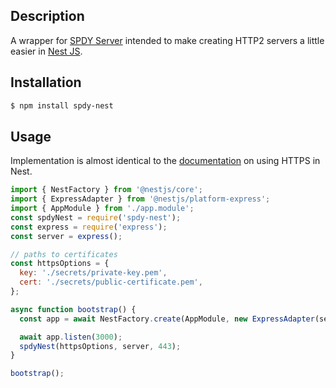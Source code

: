 ## Description

<p>A wrapper for <a href="https://www.npmjs.com/package/spdy" target="_blank">SPDY Server</a> intended to make creating HTTP2 servers a little easier in <a href="https://www.npmjs.com/package/spdy" target="_blank">Nest JS</a>.</p>

## Installation

```bash
$ npm install spdy-nest
```

## Usage

Implementation is almost identical to the
<a href="https://docs.nestjs.com/faq/multiple-servers" target="_blank">documentation</a> on using
HTTPS in Nest.

```javascript
import { NestFactory } from '@nestjs/core';
import { ExpressAdapter } from '@nestjs/platform-express';
import { AppModule } from './app.module';
const spdyNest = require('spdy-nest');
const express = require('express');
const server = express();

// paths to certificates
const httpsOptions = {
  key: './secrets/private-key.pem',
  cert: './secrets/public-certificate.pem',
};

async function bootstrap() {
  const app = await NestFactory.create(AppModule, new ExpressAdapter(server));

  await app.listen(3000);
  spdyNest(httpsOptions, server, 443);
}

bootstrap();
```
